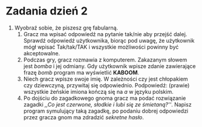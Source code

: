 # Zadania dzień 2

1. Wyobraź sobie, że piszesz grę fabularną.
    1. Gracz ma wpisać odpowiedź na pytanie tak/nie aby przejść dalej. Sprawdź odpowiedź użytkownika, biorąc pod uwagę, że użytkownik mógł wpisać Tak/tak/TAK i wszystkie możliwości powinny być akceptowalne.
    2. Podczas gry, gracz rozmawia z komputerem. Zakazanym słowem jest *bomba* i jej odmiany. Gdy użytkownik wpisze zdanie zawierające frazę *bomb* program ma wyświetlić **KABOOM**.
    3. Niech gracz wpisze swoje imię. W zależności czy jest chłopakiem czy dziewczyną, przywitaj się odpowiednio. Podpowiedź: (prawie) wszystkie żeńskie imiona kończą się na *a* w języku polskim.
    4. Po dojściu do zagadkowego gnoma gracz ma podać rozwiązanie zagadki *,,Co jest czerwone, słodkie i lubi się ze śmietaną?''*. Napisz program symulujący taką zagadkę, po podaniu dobrej odpowiedzi przez gracza gnom ma zdradzić *sekretne hasło*.
